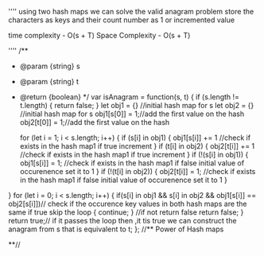 ''''
using two hash maps we can solve the 
valid anagram problem
store the characters as keys and their count number as 1 or incremented value

time complexity - O(s + T)
Space Complexity - O(s + T)

''''
/**
 * @param {string} s
 * @param {string} t
 * @return {boolean}
 */
var isAnagram = function(s, t)
{
    if (s.length != t.length)
    {
        return false;
    }
    let obj1 = {} //initial hash map for s
    let obj2 = {} //initial hash map for s
    obj1[s[0]] = 1;//add the first value on the hash
    obj2[t[0]] = 1;//add the first value on the hash
    
    for (let i = 1; i < s.length; i++)
    {
        if (s[i] in obj1)
	        {
            obj1[s[i]] += 1 //check if exists in the hash map1 if true increment
        }
        if (t[i] in obj2)
        {
            obj2[t[i]] += 1 //check if exists in the hash map1 if true increment
        }
         if (!(s[i] in obj1))
        {
            obj1[s[i]] = 1;
            //check if exists in the hash map1 if false initial value of occurenence set it to 1
        }
         if (!(t[i] in obj2))
        {
            obj2[t[i]] = 1;
            //check if exists in the hash map1 if false initial value of occurenence set it to 1
        }
        
 }
    for (let i  = 0; i < s.length; i++)
    {
        if(s[i] in obj1 && s[i] in obj2 && obj1[s[i]] == obj2[s[i]])// check if the occurence key values in both hash maps are the same if true skip the loop
        {
            continue;
        }
        //if not return false
        return false;
    }
    return true;// if it passes the loop then ,it tis true we can construct the anagram from s that is equivalent to t;
};
//**
Power of Hash maps


**//